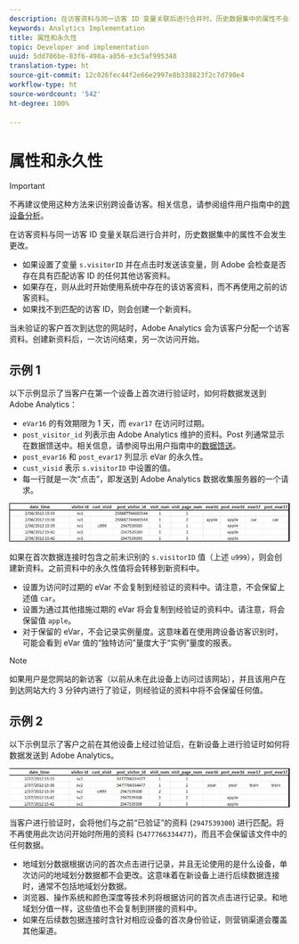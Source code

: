```yaml
---
description: 在访客资料与同一访客 ID 变量关联后进行合并时，历史数据集中的属性不会发生更改。
keywords: Analytics Implementation
title: 属性和永久性
topic: Developer and implementation
uuid: 5dd706be-83f6-498a-a856-e3c5af995348
translation-type: ht
source-git-commit: 12c026fec44f2e66e2997e8b338823f2c7d790e4
workflow-type: ht
source-wordcount: '542'
ht-degree: 100%

---
```



# 属性和永久性

>[!IMPORTANT]
>
>不再建议使用这种方法来识别跨设备访客。相关信息，请参阅组件用户指南中的[跨设备分析](/help/components/cda/overview.md)。

在访客资料与同一访客 ID 变量关联后进行合并时，历史数据集中的属性不会发生更改。

* 如果设置了变量 `s.visitorID` 并在点击时发送该变量，则 Adobe 会检查是否存在具有匹配访客 ID 的任何其他访客资料。
* 如果存在，则从此时开始使用系统中存在的该访客资料，而不再使用之前的访客资料。
* 如果找不到匹配的访客 ID，则会创建一个新资料。

当未验证的客户首次到达您的网站时，Adobe Analytics 会为该客户分配一个访客资料。创建新资料后，一次访问结束，另一次访问开始。

## 示例 1

以下示例显示了当客户在第一个设备上首次进行验证时，如何将数据发送到 Adobe Analytics：

* `eVar16` 的有效期限为 1 天，而 `evar17` 在访问时过期。
* `post_visitor_id` 列表示由 Adobe Analytics 维护的资料。Post 列通常显示在数据馈送中。相关信息，请参阅导出用户指南中的[数据馈送](/help/export/analytics-data-feed/data-feed-overview.md)。
* `post_evar16` 和 `post_evar17` 列显示 eVar 的永久性。
* `cust_visid` 表示 `s.visitorID` 中设置的值。
* 每一行就是一次“点击”，即发送到 Adobe Analytics 数据收集服务器的一个请求。

![跨设备示例 1](assets/xdevice_first.jpg)

如果在首次数据连接时包含之前未识别的 `s.visitorID` 值（上述 `u999`），则会创建新资料。之前资料中的永久性值将会转移到新资料中。

* 设置为访问时过期的 eVar 不会复制到经验证的资料中。请注意，不会保留上述值 `car`。
* 设置为通过其他措施过期的 eVar 将会复制到经验证的资料中。请注意，将会保留值 `apple`。
* 对于保留的 eVar，不会记录实例量度。这意味着在使用跨设备访客识别时，可能会看到 eVar 值的“独特访问”量度大于“实例”量度的报表。

>[!NOTE]
>
>如果用户是您网站的新访客（以前从未在此设备上访问过该网站），并且该用户在到达网站大约 3 分钟内进行了验证，则经验证的资料中将不会保留任何值。

## 示例 2

以下示例显示了客户之前在其他设备上经过验证后，在新设备上进行验证时如何将数据发送到 Adobe Analytics。

![跨设备示例 2](assets/xdevice-subsequent.jpg)

当客户进行验证时，会将他们与之前“已验证”的资料 (`2947539300`) 进行匹配。将不再使用此次访问开始时所用的资料 (`5477766334477`)，而且不会保留该文件中的任何数据。

* 地域划分数据根据访问的首次点击进行记录，并且无论使用的是什么设备，单次访问的地域划分数据都不会更改。这意味着在新设备上进行后续数据连接时，通常不包括地域划分数据。
* 浏览器、操作系统和颜色深度等技术列将根据访问的首次点击进行记录。和地域划分值一样，这些值也不会复制到拼接的资料中。
* 如果在后续数包据连接时含针对相应设备的首次身份验证，则营销渠道会覆盖其他渠道。
